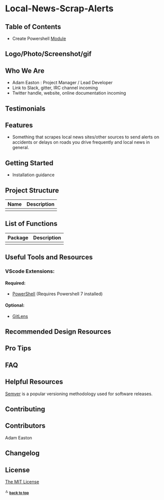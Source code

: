 # Local-News-Scrap-Alerts

## Table of Contents

- Create Powershell [Module](https://learn.microsoft.com/en-us/powershell/scripting/developer/module/how-to-write-a-powershell-script-module?view=powershell-7.2)

## Logo/Photo/Screenshot/gif

## Who We Are

* Adam Easton : Project Manager / Lead Developer
* Link to Slack, gitter, IRC channel incoming
* Twitter handle, website, online documentation incoming

## Testimonials

## Features

* Something that scrapes local news sites/other sources to send alerts on accidents or delays on roads you drive frequently and local news in general.

## Getting Started

* Installation guidance

## Project Structure

| Name                               | Description                                                  |
| ---------------------------------- | ------------------------------------------------------------ |
|                                    |                                                              |

## List of Functions

| Package                         | Description                                                           |
| ------------------------------- | --------------------------------------------------------------------- |
|                                 |                                                                       |

## Useful Tools and Resources

### VScode Extensions:

#### Required:
 - [PowerShell](https://marketplace.visualstudio.com/items?itemName=ms-vscode.PowerShell-Preview) (Requires Powershell 7 installed)

#### Optional: 
 - [GitLens](https://marketplace.visualstudio.com/items?itemName=eamodio.gitlens)

## Recommended Design Resources

## Pro Tips

## FAQ

## Helpful Resources

[Semver](https://semver.org/) is a popular versioning methodology used for software releases.

## Contributing

## Contributors

Adam Easton

## Changelog

## License 

  [The MIT License](https://opensource.org/licenses/MIT)

:top: <sub>[**back to top**](#table-of-contents)</sub>
